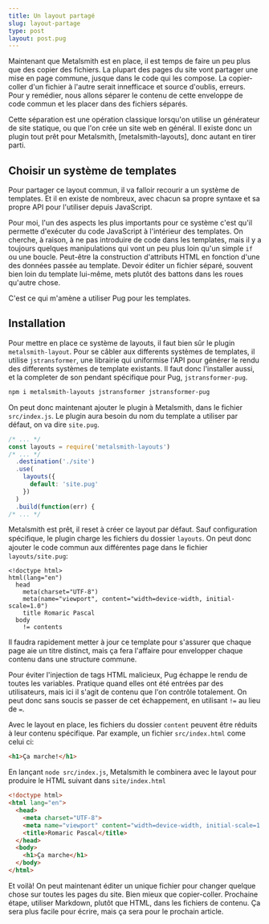 ```yaml
---
title: Un layout partagé
slug: layout-partage
type: post
layout: post.pug
---
```


Maintenant que Metalsmith est en place, il est temps de faire un peu plus que des copier des fichiers. La plupart des pages du site vont partager une mise en page commune, jusque dans le code qui les compose. La copier-coller d'un fichier à l'autre serait innefficace et source d'oublis, erreurs. Pour y remédier, nous allons séparer le contenu de cette enveloppe de code commun et les placer dans des fichiers séparés.

Cette séparation est une opération classique lorsqu'on utilise un générateur de site statique, ou que l'on crée un site web en général. Il existe donc un plugin tout prêt pour Metalsmith, [metalsmith-layouts], donc autant en tirer parti.

Choisir un système de templates
---

Pour partager ce layout commun, il va falloir recourir a un système de templates. Et il en existe de nombreux, avec chacun sa propre syntaxe et sa propre API pour l'utiliser depuis JavaScript.

Pour moi, l'un des aspects les plus importants pour ce système c'est qu'il permette d'exécuter du code JavaScript à l'intérieur des templates. On cherche, à raison, à ne pas introduire de code dans les templates, mais il y a toujours quelques manipulations qui vont un peu plus loin qu'un simple `if` ou une boucle. Peut-être la construction d'attributs HTML en fonction d'une des données passée au template. Devoir éditer un fichier séparé, souvent bien loin du template lui-même, mets plutôt des battons dans les roues qu'autre chose.

C'est ce qui m'amène a utiliser Pug pour les templates.

Installation
---

Pour mettre en place ce système de layouts, il faut bien sûr le plugin `metalsmith-layout`. Pour se câbler aux differents systèmes de templates, il utilise `jstransformer`, une librairie qui uniformise l'API pour générer le rendu des differents systèmes de template existants. Il faut donc l'installer aussi, et la completer de son pendant spécifique pour Pug, `jstransformer-pug`.

```sh
npm i metalsmith-layouts jstransformer jstransformer-pug
```

On peut donc maintenant ajouter le plugin à Metalsmith, dans le fichier `src/index.js`. Le plugin aura besoin du nom du template a utiliser par défaut, on va dire `site.pug`.

```js
/* ... */
const layouts = require('metalsmith-layouts')
/* ... */
  .destination('./site')
  .use(
    layouts({
      default: 'site.pug'
    })
  )
  .build(function(err) {
/* ... */
```

Metalsmith est prêt, il reset à créer ce layout par défaut. Sauf configuration spéciﬁque, le plugin charge les fichiers du dossier `layouts`. On peut donc ajouter le code commun aux différentes page dans le fichier `layouts/site.pug`:

```pug
<!doctype html>
html(lang="en")
  head
    meta(charset="UTF-8")
    meta(name="viewport", content="width=device-width, initial-scale=1.0")
    title Romaric Pascal
  body
    != contents
```

Il faudra rapidement metter à jour ce template pour s'assurer que chaque page aie un titre distinct, mais ça fera l'affaire pour envelopper chaque contenu dans une structure commune.

Pour éviter l'injection de tags HTML malicieux, Pug échappe le rendu de toutes les variables. Pratique quand elles ont été entrées par des utilisateurs, mais ici il s'agit de contenu que l'on contrôle totalement. On peut donc sans soucis se passer de cet échappement, en utilisant `!=` au lieu de `=`.

Avec le layout en place, les fichiers du dossier `content` peuvent être réduits à leur contenu spécifique. Par example, un fichier `src/index.html` come celui ci:

```html
<h1>Ça marche!</h1>
```

En lançant `node src/index.js`, Metalsmith le combinera avec le layout pour produire le HTML suivant dans `site/index.html`

```html
<!doctype html>
<html lang="en">
  <head>
    <meta charset="UTF-8">
    <meta name="viewport" content="width=device-width, initial-scale=1.0">
    <title>Romaric Pascal</title>
  </head>
  <body>
    <h1>Ça marche</h1>
  </body>
</html>
```

Et voilà! On peut maintenant éditer un unique fichier pour changer quelque chose sur toutes les pages du site. Bien mieux que copier-coller. Prochaine étape, utiliser Markdown, plutôt que HTML, dans les fichiers de contenu. Ça sera plus facile pour écrire, mais ça sera pour le prochain article.
